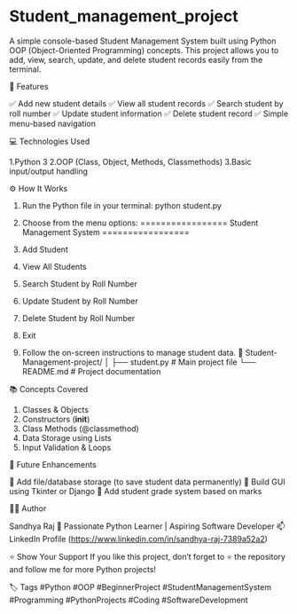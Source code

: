 # Student_management_project

A simple console-based Student Management System built using Python OOP (Object-Oriented Programming) concepts.
This project allows you to add, view, search, update, and delete student records easily from the terminal.

🧠 Features

✅ Add new student details
✅ View all student records
✅ Search student by roll number
✅ Update student information
✅ Delete student record
✅ Simple menu-based navigation

💻 Technologies Used

1.Python 3
2.OOP (Class, Object, Methods, Classmethods)
3.Basic input/output handling

⚙️ How It Works

1. Run the Python file in your terminal:
  python student.py

2. Choose from the menu options:
  ================= Student Management System =================
1. Add Student
2. View All Students
3. Search Student by Roll Number
4. Update Student by Roll Number
5. Delete Student by Roll Number
6. Exit

3. Follow the on-screen instructions to manage student data.
📁 Student-Management-project/
│
├── student.py   # Main project file
└── README.md    # Project documentation


📚 Concepts Covered
  1. Classes & Objects
  2. Constructors (__init__)
  3. Class Methods (@classmethod)
  4. Data Storage using Lists
  5. Input Validation & Loops

🚀 Future Enhancements

🔸 Add file/database storage (to save student data permanently)
🔸 Build GUI using Tkinter or Django
🔸 Add student grade system based on marks     
 
🧑‍💻 Author

  Sandhya Raj
💼 Passionate Python Learner | Aspiring Software Developer
📫 LinkedIn Profile (https://www.linkedin.com/in/sandhya-raj-7389a52a2)
 
 ⭐ Show Your Support
    If you like this project, don’t forget to ⭐ the repository and follow me for more Python projects!

🏷️ Tags
    #Python #OOP #BeginnerProject #StudentManagementSystem #Programming #PythonProjects #Coding #SoftwareDevelopment    



